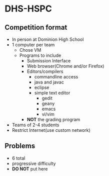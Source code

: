 # DHS-HSPC

## Competition format
- In person at Dominion High School
- 1 computer per team
  - Chose VM
  - Programs to include
    - Submission Interface
    - Web browser(Chrome and/or Firefox)
    - Editors/compilers
      - commandline access
      - java and javac
      - eclipse
      - simple text editor
        - gedit
        - geany
        - emacs
        - vi/vim
    - **NOT** the grading program
- Teams of 2-4 students
- Restrict Internet(use custom network)

## Problems
- 6 total
- progressive difficulty
- **DO NOT** put here
